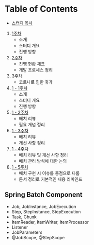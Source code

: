 # Table of Contents 

- [스터디 목차](batch/batch-study.md)

1. [1주차](08/20200822.md "2020.08.22")
    - 소개
    - 스터디 개요
    - 진행 방향
2. [2주차](08/20200829.md "2020.08.29")
    - 진행 현황 체크
    - 개발 프로세스 정리
3. [3주차](09/20200905.md "2020.09.05")
    - 코로나로 인한 휴가
4. [1 - 1주차](10/20201017.md "2020.10.17")
    - 소개
    - 스터디 개요
    - 진행 방향
5. [1 - 2주차](10/20201024.md "2020.10.24")
    - 배치 리뷰
    - 필요 개념 정리
6. [1 - 3주차](10/20201031.md "2020.10.31")
    - 배치 리뷰
    - 개선 사항 정리
7. [1 - 4주차](11/20201107.md "2020.11.07")
    - 배치 리뷰 및 개선 사항 정리
    - 배치 관리 방식에 대한 논의
8. [1 - 5주차](11/20201114.md "2020.11.14")
    - 배치 구현 시 이슈를 중점으로 다룸
    - 문서 정리로 기본적인 내용 리마인드

## Spring Batch Component
- Job, JobInstance, JobExecution
- Step, StepInstance, StepExecution
- Task, Chunk
- ItemReader, ItemWriter, ItemProcessor
- Listener
- JobParameters
- @JobScope, @StepScope
